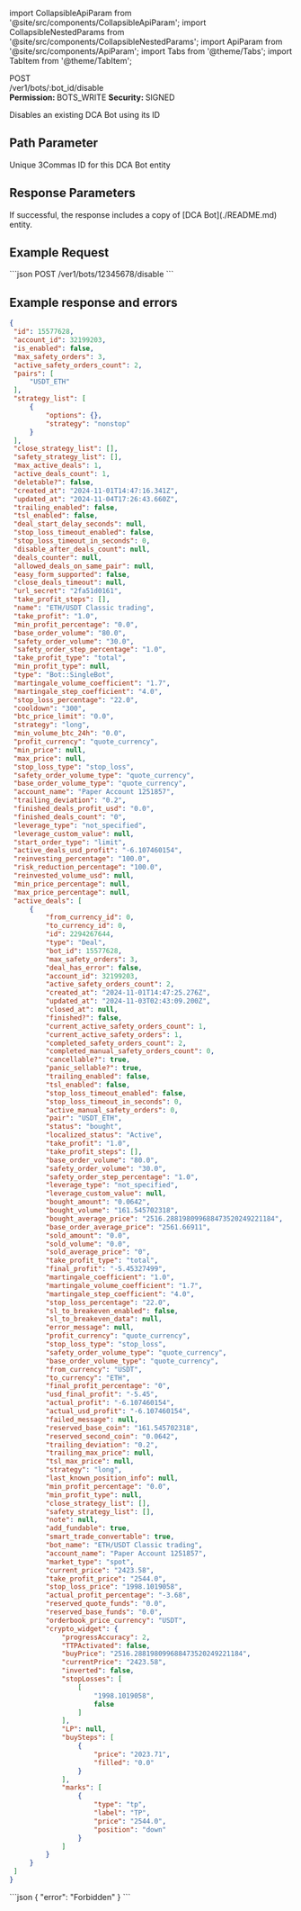 import CollapsibleApiParam from '@site/src/components/CollapsibleApiParam';
import CollapsibleNestedParams from '@site/src/components/CollapsibleNestedParams';
import ApiParam from '@site/src/components/ApiParam';
import Tabs from '@theme/Tabs';
import TabItem from '@theme/TabItem';


<div className="main-container-endpoint">
      <div className="container-endpoint">
               <div className="container-method-post">
                <span className="endpoint-method">POST</span>
                </div>
               <div className="container-url">
                <span className="endpoint-url">/ver1/bots/:bot_id/disable</span>
               </div>
         </div>
   <div className="container-permission">
          <span className="permission-description"><strong>Permission: </strong> BOTS_WRITE</span>
          <span className="permission-description"><strong>Security: </strong> SIGNED</span>
   </div>
</div>

<p class="p-method-discription">
  Disables an existing DCA Bot using its ID 
</p>


<h2> Path Parameter </h2>
 
<ApiParam name='bot_id' type='integer' id="bot_id" required>
  Unique 3Commas ID for this DCA Bot entity
</ApiParam>


<h2> Response Parameters </h2>

<p>
    If successful, the response includes a copy of [DCA Bot](./README.md) entity.
</p>

<h2> Example Request </h2>

<div style={{ padding: '10px', }}>
```json
POST /ver1/bots/12345678/disable
```
</div>

<h2> Example response and errors </h2>

<div style={{ padding: '10px', }}>
<Tabs>
   <TabItem value="201" label="201 Created" attributes={{className: "green"}}>

   ```json
   {
    "id": 15577628,
    "account_id": 32199203,
    "is_enabled": false,
    "max_safety_orders": 3,
    "active_safety_orders_count": 2,
    "pairs": [
        "USDT_ETH"
    ],
    "strategy_list": [
        {
            "options": {},
            "strategy": "nonstop"
        }
    ],
    "close_strategy_list": [],
    "safety_strategy_list": [],
    "max_active_deals": 1,
    "active_deals_count": 1,
    "deletable?": false,
    "created_at": "2024-11-01T14:47:16.341Z",
    "updated_at": "2024-11-04T17:26:43.660Z",
    "trailing_enabled": false,
    "tsl_enabled": false,
    "deal_start_delay_seconds": null,
    "stop_loss_timeout_enabled": false,
    "stop_loss_timeout_in_seconds": 0,
    "disable_after_deals_count": null,
    "deals_counter": null,
    "allowed_deals_on_same_pair": null,
    "easy_form_supported": false,
    "close_deals_timeout": null,
    "url_secret": "2fa51d0161",
    "take_profit_steps": [],
    "name": "ETH/USDT Classic trading",
    "take_profit": "1.0",
    "min_profit_percentage": "0.0",
    "base_order_volume": "80.0",
    "safety_order_volume": "30.0",
    "safety_order_step_percentage": "1.0",
    "take_profit_type": "total",
    "min_profit_type": null,
    "type": "Bot::SingleBot",
    "martingale_volume_coefficient": "1.7",
    "martingale_step_coefficient": "4.0",
    "stop_loss_percentage": "22.0",
    "cooldown": "300",
    "btc_price_limit": "0.0",
    "strategy": "long",
    "min_volume_btc_24h": "0.0",
    "profit_currency": "quote_currency",
    "min_price": null,
    "max_price": null,
    "stop_loss_type": "stop_loss",
    "safety_order_volume_type": "quote_currency",
    "base_order_volume_type": "quote_currency",
    "account_name": "Paper Account 1251857",
    "trailing_deviation": "0.2",
    "finished_deals_profit_usd": "0.0",
    "finished_deals_count": "0",
    "leverage_type": "not_specified",
    "leverage_custom_value": null,
    "start_order_type": "limit",
    "active_deals_usd_profit": "-6.107460154",
    "reinvesting_percentage": "100.0",
    "risk_reduction_percentage": "100.0",
    "reinvested_volume_usd": null,
    "min_price_percentage": null,
    "max_price_percentage": null,
    "active_deals": [
        {
            "from_currency_id": 0,
            "to_currency_id": 0,
            "id": 2294267644,
            "type": "Deal",
            "bot_id": 15577628,
            "max_safety_orders": 3,
            "deal_has_error": false,
            "account_id": 32199203,
            "active_safety_orders_count": 2,
            "created_at": "2024-11-01T14:47:25.276Z",
            "updated_at": "2024-11-03T02:43:09.200Z",
            "closed_at": null,
            "finished?": false,
            "current_active_safety_orders_count": 1,
            "current_active_safety_orders": 1,
            "completed_safety_orders_count": 2,
            "completed_manual_safety_orders_count": 0,
            "cancellable?": true,
            "panic_sellable?": true,
            "trailing_enabled": false,
            "tsl_enabled": false,
            "stop_loss_timeout_enabled": false,
            "stop_loss_timeout_in_seconds": 0,
            "active_manual_safety_orders": 0,
            "pair": "USDT_ETH",
            "status": "bought",
            "localized_status": "Active",
            "take_profit": "1.0",
            "take_profit_steps": [],
            "base_order_volume": "80.0",
            "safety_order_volume": "30.0",
            "safety_order_step_percentage": "1.0",
            "leverage_type": "not_specified",
            "leverage_custom_value": null,
            "bought_amount": "0.0642",
            "bought_volume": "161.545702318",
            "bought_average_price": "2516.288198099688473520249221184",
            "base_order_average_price": "2561.66911",
            "sold_amount": "0.0",
            "sold_volume": "0.0",
            "sold_average_price": "0",
            "take_profit_type": "total",
            "final_profit": "-5.45327499",
            "martingale_coefficient": "1.0",
            "martingale_volume_coefficient": "1.7",
            "martingale_step_coefficient": "4.0",
            "stop_loss_percentage": "22.0",
            "sl_to_breakeven_enabled": false,
            "sl_to_breakeven_data": null,
            "error_message": null,
            "profit_currency": "quote_currency",
            "stop_loss_type": "stop_loss",
            "safety_order_volume_type": "quote_currency",
            "base_order_volume_type": "quote_currency",
            "from_currency": "USDT",
            "to_currency": "ETH",
            "final_profit_percentage": "0",
            "usd_final_profit": "-5.45",
            "actual_profit": "-6.107460154",
            "actual_usd_profit": "-6.107460154",
            "failed_message": null,
            "reserved_base_coin": "161.545702318",
            "reserved_second_coin": "0.0642",
            "trailing_deviation": "0.2",
            "trailing_max_price": null,
            "tsl_max_price": null,
            "strategy": "long",
            "last_known_position_info": null,
            "min_profit_percentage": "0.0",
            "min_profit_type": null,
            "close_strategy_list": [],
            "safety_strategy_list": [],
            "note": null,
            "add_fundable": true,
            "smart_trade_convertable": true,
            "bot_name": "ETH/USDT Classic trading",
            "account_name": "Paper Account 1251857",
            "market_type": "spot",
            "current_price": "2423.58",
            "take_profit_price": "2544.0",
            "stop_loss_price": "1998.1019058",
            "actual_profit_percentage": "-3.68",
            "reserved_quote_funds": "0.0",
            "reserved_base_funds": "0.0",
            "orderbook_price_currency": "USDT",
            "crypto_widget": {
                "progressAccuracy": 2,
                "TTPАctivated": false,
                "buyPrice": "2516.288198099688473520249221184",
                "currentPrice": "2423.58",
                "inverted": false,
                "stopLosses": [
                    [
                        "1998.1019058",
                        false
                    ]
                ],
                "LP": null,
                "buySteps": [
                    {
                        "price": "2023.71",
                        "filled": "0.0"
                    }
                ],
                "marks": [
                    {
                        "type": "tp",
                        "label": "TP",
                        "price": "2544.0",
                        "position": "down"
                    }
                ]
            }
        }
    ]
}
   ```
   </TabItem>
   <TabItem value="400" label="403 Forbidden" attributes={{className: "red"}}>
   ```json
   {
   "error": "Forbidden"
   }
   ```
   </TabItem>
</Tabs>
</div>